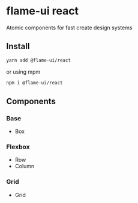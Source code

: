 # flame-ui react

Atomic components for fast create design systems

## Install

```bash
yarn add @flame-ui/react
```

or using mpm

```bash
npm i @flame-ui/react
```

## Components

### Base

- Box

### Flexbox

- Row
- Column

### Grid

- Grid
